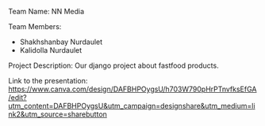 Team Name: NN Media

Team Members:
 - Shakhshanbay Nurdaulet
 - Kalidolla Nurdaulet

Project Description: Our django project about fastfood products. 
 
Link to the presentation: https://www.canva.com/design/DAFBHPOygsU/h703W790pHrPTnvfksEfGA/edit?utm_content=DAFBHPOygsU&utm_campaign=designshare&utm_medium=link2&utm_source=sharebutton
